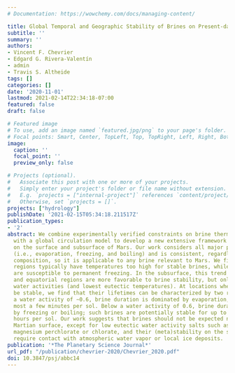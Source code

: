```yaml
---
# Documentation: https://wowchemy.com/docs/managing-content/

title: Global Temporal and Geographic Stability of Brines on Present-day Mars
subtitle: ''
summary: ''
authors:
- Vincent F. Chevrier
- Edgard G. Rivera-Valentín
- admin
- Travis S. Altheide
tags: []
categories: []
date: '2020-11-01'
lastmod: 2021-02-14T22:34:18-07:00
featured: false
draft: false

# Featured image
# To use, add an image named `featured.jpg/png` to your page's folder.
# Focal points: Smart, Center, TopLeft, Top, TopRight, Left, Right, BottomLeft, Bottom, BottomRight.
image:
  caption: ''
  focal_point: ''
  preview_only: false

# Projects (optional).
#   Associate this post with one or more of your projects.
#   Simply enter your project's folder or file name without extension.
#   E.g. `projects = ["internal-project"]` references `content/project/deep-learning/index.md`.
#   Otherwise, set `projects = []`.
projects: ["hydrology"]
publishDate: '2021-02-15T05:34:18.211517Z'
publication_types:
- '2'
abstract: We combine experimentally verified constraints on brine thermodynamics along
  with a global circulation model to develop a new extensive framework of brine stability
  on the surface and subsurface of Mars. Our work considers all major phase changes
  (i.e., evaporation, freezing, and boiling) and is consistent, regardless of brine
  composition, so it is applicable to any brine relevant to Mars. We find that equatorial
  regions typically have temperatures too high for stable brines, while high latitudes
  are susceptible to permanent freezing. In the subsurface, this trend is reversed,
  and equatorial regions are more favorable to brine stability, but only for the lowest
  water activities (and lowest eutectic temperatures). At locations where brines may
  be stable, we find that their lifetimes can be characterized by two regimes. Above
  a water activity of ∼0.6, brine duration is dominated by evaporation, lasting at
  most a few minutes per sol. Below a water activity of 0.6, brine duration is bound
  by freezing or boiling; such brines are potentially stable for up to several consecutive
  hours per sol. Our work suggests that brines should not be expected near or on the
  Martian surface, except for low eutectic water activity salts such as calcium or
  magnesium perchlorate or chlorate, and their (meta)stability on the surface would
  require contact with atmospheric water vapor or local ice deposits.
publication: '*The Planetary Science Journal*'
url_pdf: "/publication/chevrier-2020/Chevrier_2020.pdf"
doi: 10.3847/psj/abbc14
---
```

